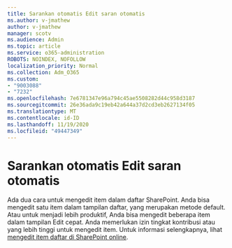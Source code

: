 ```yaml
---
title: Sarankan otomatis Edit saran otomatis
ms.author: v-jmathew
author: v-jmathew
manager: scotv
ms.audience: Admin
ms.topic: article
ms.service: o365-administration
ROBOTS: NOINDEX, NOFOLLOW
localization_priority: Normal
ms.collection: Adm_O365
ms.custom:
- "9003088"
- "7232"
ms.openlocfilehash: 7e6781347e96a794c45ae5508282d44c958d3187
ms.sourcegitcommit: 26e36ada9c19eb42a644a37d2cd3eb2627134f05
ms.translationtype: MT
ms.contentlocale: id-ID
ms.lasthandoff: 11/19/2020
ms.locfileid: "49447349"
---
```

# <a name="quick-edit-autosuggest"></a>Sarankan otomatis Edit saran otomatis

Ada dua cara untuk mengedit item dalam daftar SharePoint. Anda bisa mengedit satu item dalam tampilan daftar, yang merupakan metode default. Atau untuk menjadi lebih produktif, Anda bisa mengedit beberapa item dalam tampilan Edit cepat. Anda memerlukan izin tingkat kontribusi atau yang lebih tinggi untuk mengedit item. Untuk informasi selengkapnya, lihat [mengedit item daftar di SharePoint online](https://support.microsoft.com/office/dac1a1c3-a80b-4082-ba57-715cf613d0f7).
